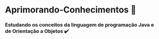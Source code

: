 # Aprimorando-Conhecimentos :mag_right:

### Estudando os conceitos da linguagem de programação Java e de Orientação a Objetos  :heavy_check_mark:

